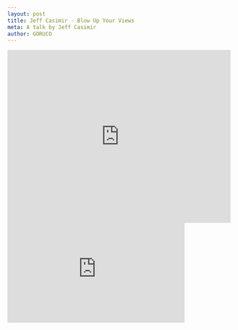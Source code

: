 ```yaml
---
layout: post
title: Jeff Casimir - Blow Up Your Views
meta: A talk by Jeff Casimir
author: GORUCO
---
```


<iframe src="http://player.vimeo.com/video/27361482?byline=0&amp;portrait=0" width="100%" height="390px" frameborder="0" ></iframe>
<iframe src="http://player.vimeo.com/video/27243808?title=0&amp;byline=0&amp;portrait=0" width="400" height="225" frameborder="0"></iframe>